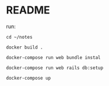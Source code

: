 # README

run: 
    
    cd ~/notes

    docker build .

    docker-compose run web bundle instal

    docker-compose run web rails db:setup

    docker-compose up